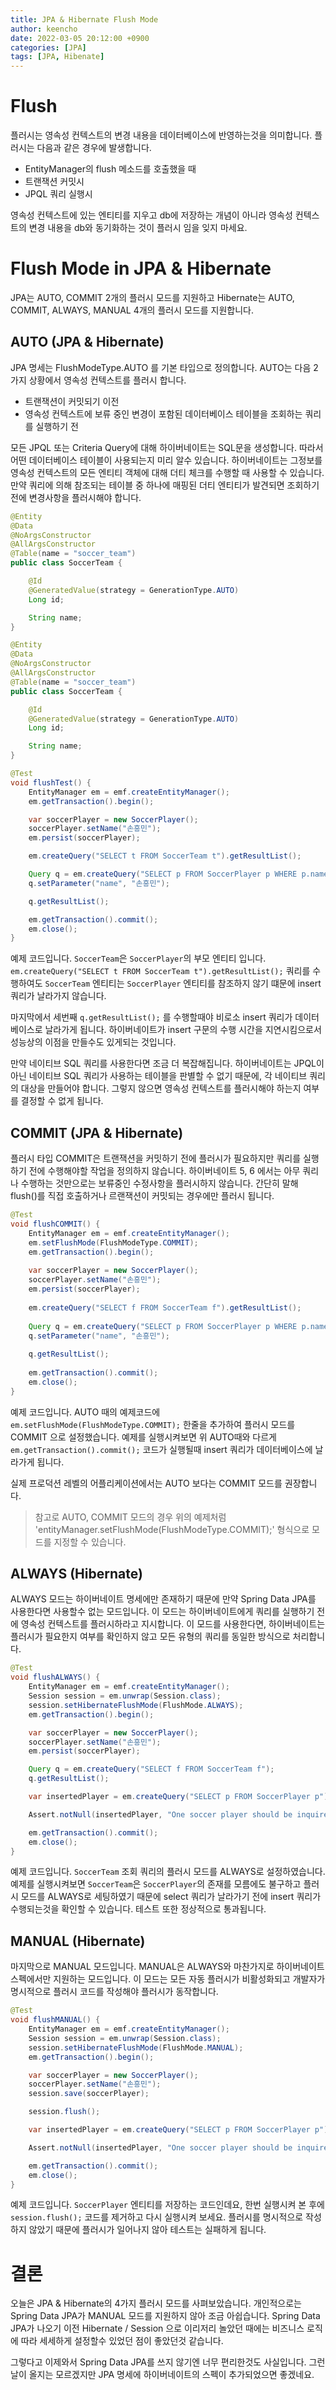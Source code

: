 ```yaml
---
title: JPA & Hibernate Flush Mode
author: keencho
date: 2022-03-05 20:12:00 +0900
categories: [JPA]
tags: [JPA, Hibenate]
---
```


# Flush
플러시는 영속성 컨텍스트의 변경 내용을 데이터베이스에 반영하는것을 의미합니다. 플러시는 다음과 같은 경우에 발생합니다.  

- EntityManager의 flush 메소드를 호출했을 때
- 트랜잭션 커밋시
- JPQL 쿼리 실행시  

영속성 컨텍스트에 있는 엔티티를 지우고 db에 저장하는 개념이 아니라 영속성 컨텍스트의 변경 내용을 db와 동기화하는 것이 플러시 임을 잊지 마세요.  

# Flush Mode in JPA & Hibernate  
JPA는 AUTO, COMMIT 2개의 플러시 모드를 지원하고 Hibernate는 AUTO, COMMIT, ALWAYS, MANUAL 4개의 플러시 모드를 지원합니다.  

## AUTO (JPA & Hibernate)    
JPA 명세는 FlushModeType.AUTO 를 기본 타입으로 정의합니다. AUTO는 다음 2가지 상황에서 영속성 컨텍스트를 플러시 합니다.  

- 트랜잭션이 커밋되기 이전  
- 영속성 컨텍스트에 보류 중인 변경이 포함된 데이터베이스 테이블을 조회하는 쿼리를 실행하기 전  

모든 JPQL 또는 Criteria Query에 대해 하이버네이트는 SQL문을 생성합니다. 따라서 어떤 데이터베이스 테이블이 사용되는지 미리 알수 있습니다. 하이버네이트는 그정보를 영속성 컨텍스트의 모든 엔티티 객체에 대해 더티 체크를 수행할 때 사용할 수 있습니다. 만약 쿼리에 의해 참조되는 테이블 중 하나에 매핑된 더티 엔티티가 발견되면 조회하기 전에 변경사항을 플러시해야 합니다.  

```java
@Entity
@Data
@NoArgsConstructor
@AllArgsConstructor
@Table(name = "soccer_team")
public class SoccerTeam {

    @Id
    @GeneratedValue(strategy = GenerationType.AUTO)
    Long id;

    String name;
}

@Entity
@Data
@NoArgsConstructor
@AllArgsConstructor
@Table(name = "soccer_team")
public class SoccerTeam {

    @Id
    @GeneratedValue(strategy = GenerationType.AUTO)
    Long id;

    String name;
}

@Test
void flushTest() {
    EntityManager em = emf.createEntityManager();
    em.getTransaction().begin();

    var soccerPlayer = new SoccerPlayer();
    soccerPlayer.setName("손흥민");
    em.persist(soccerPlayer);

    em.createQuery("SELECT t FROM SoccerTeam t").getResultList();

    Query q = em.createQuery("SELECT p FROM SoccerPlayer p WHERE p.name = :name");
    q.setParameter("name", "손흥민");

    q.getResultList();

    em.getTransaction().commit();
    em.close();
}
```  

예제 코드입니다. `SoccerTeam`은 `SoccerPlayer`의 부모 엔티티 입니다. `em.createQuery("SELECT t FROM SoccerTeam t").getResultList();` 쿼리를 수행하여도 `SoccerTeam` 엔티티는 `SoccerPlayer` 엔티티를 참조하지 않기 떄문에 insert 쿼리가 날라가지 않습니다.  

마지막에서 세번째 `q.getResultList();` 를 수행할때야 비로소 insert 쿼리가 데이터베이스로 날라가게 됩니다. 하이버네이트가 insert 구문의 수행 시간을 지연시킴으로서 성능상의 이점을 만들수도 있게되는 것입니다.  

만약 네이티브 SQL 쿼리를 사용한다면 조금 더 복잡해집니다. 하이버네이트는 JPQL이 아닌 네이티브 SQL 쿼리가 사용하는 테이블을 판별할 수 없기 때문에, 각 네이티브 쿼리의 대상을 만들어야 합니다. 그렇지 않으면 영속성 컨텍스트를 플러시해야 하는지 여부를 결정할 수 없게 됩니다.  

## COMMIT (JPA & Hibernate)   
플러시 타입 COMMIT은 트랜잭션을 커밋하기 전에 플러시가 필요하지만 쿼리를 실행하기 전에 수행해야할 작업을 정의하지 않습니다. 하이버네이트 5, 6 에서는 아무 쿼리나 수행하는 것만으로는 보류중인 수정사항을 플러시하지 않습니다. 간단히 말해 flush()를 직접 호출하거나 르랜잭션이 커밋되는 경우에만 플러시 됩니다.  

```java
@Test
void flushCOMMIT() {
    EntityManager em = emf.createEntityManager();
    em.setFlushMode(FlushModeType.COMMIT);
    em.getTransaction().begin();
    
    var soccerPlayer = new SoccerPlayer();
    soccerPlayer.setName("손흥민");
    em.persist(soccerPlayer);
    
    em.createQuery("SELECT f FROM SoccerTeam f").getResultList();
    
    Query q = em.createQuery("SELECT p FROM SoccerPlayer p WHERE p.name = :name");
    q.setParameter("name", "손흥민");
    
    q.getResultList();
    
    em.getTransaction().commit();
    em.close();
}
```  

예제 코드입니다. AUTO 때의 예제코드에 `em.setFlushMode(FlushModeType.COMMIT);` 한줄을 추가하여 플러시 모드를 COMMIT 으로 설정했습니다. 예제를 실행시켜보면 위 AUTO때와 다르게 `em.getTransaction().commit();` 코드가 실행될때 insert 쿼리가 데이터베이스에 날라가게 됩니다.  

실제 프로덕션 레벨의 어플리케이션에서는 AUTO 보다는 COMMIT 모드를 권장합니다.  

> 참고로 AUTO, COMMIT 모드의 경우 위의 예제처럼 'entityManager.setFlushMode(FlushModeType.COMMIT);' 형식으로 모드를 지정할 수 있습니다.

## ALWAYS (Hibernate)  
ALWAYS 모드는 하이버네이트 명세에만 존재하기 때문에 만약 Spring Data JPA를 사용한다면 사용할수 없는 모드입니다. 이 모드는 하이버네이트에게 쿼리를 실행하기 전에 영속성 컨텍스트를 플러시하라고 지시합니다. 이 모드를 사용한다면, 하이버네이트는 플러시가 필요한지 여부를 확인하지 않고 모든 유형의 쿼리를 동일한 방식으로 처리합니다.

```java
@Test
void flushALWAYS() {
    EntityManager em = emf.createEntityManager();
    Session session = em.unwrap(Session.class);
    session.setHibernateFlushMode(FlushMode.ALWAYS);
    em.getTransaction().begin();

    var soccerPlayer = new SoccerPlayer();
    soccerPlayer.setName("손흥민");
    em.persist(soccerPlayer);

    Query q = em.createQuery("SELECT f FROM SoccerTeam f");
    q.getResultList();

    var insertedPlayer = em.createQuery("SELECT p FROM SoccerPlayer p").getResultList().stream().findFirst().orElse(null);

    Assert.notNull(insertedPlayer, "One soccer player should be inquired.");

    em.getTransaction().commit();
    em.close();
}
```  

예제 코드입니다. `SoccerTeam` 조회 쿼리의 플러시 모드를 ALWAYS로 설정하였습니다. 예제를 실행시켜보면 `SoccerTeam`은 `SoccerPlayer`의 존재를 모름에도 불구하고 플러시 모드를 ALWAYS로 세팅하였기 때문에 select 쿼리가 날라가기 전에 insert 쿼리가 수행되는것을 확인할 수 있습니다. 테스트 또한 정상적으로 통과됩니다.  

## MANUAL (Hibernate)  
마지막으로 MANUAL 모드입니다. MANUAL은 ALWAYS와 마찬가지로 하이버네이트 스펙에서만 지원하는 모드입니다. 이 모드는 모든 자동 플러시가 비활성화되고 개발자가 명시적으로 플러시 코드를 작성해야 플러시가 동작합니다.  

```java
@Test
void flushMANUAL() {
    EntityManager em = emf.createEntityManager();
    Session session = em.unwrap(Session.class);
    session.setHibernateFlushMode(FlushMode.MANUAL);
    em.getTransaction().begin();

    var soccerPlayer = new SoccerPlayer();
    soccerPlayer.setName("손흥민");
    session.save(soccerPlayer);

    session.flush();

    var insertedPlayer = em.createQuery("SELECT p FROM SoccerPlayer p").getResultList().stream().findFirst().orElse(null);

    Assert.notNull(insertedPlayer, "One soccer player should be inquired.");

    em.getTransaction().commit();
    em.close();
}
```  

예제 코드입니다. `SoccerPlayer` 엔티티를 저장하는 코드인데요, 한번 실행시켜 본 후에  `session.flush();` 코드를 제거하고 다시 실행시켜 보세요. 플러시를 명시적으로 작성하지 않았기 때문에 플러시가 일어나지 않아 테스트는 실패하게 됩니다.  

# 결론  
오늘은 JPA & Hibernate의 4가지 플러시 모드를 사펴보았습니다. 개인적으로는 Spring Data JPA가 MANUAL 모드를 지원하지 않아 조금 아쉽습니다. Spring Data JPA가 나오기 이전 Hibernate / Session 으로 이리저리 놀았던 때에는 비즈니스 로직에 따라 세세하게 설정할수 있었던 점이 좋았던것 같습니다.  

그렇다고 이제와서 Spring Data JPA를 쓰지 않기엔 너무 편리한것도 사실입니다. 그런날이 올지는 모르겠지만 JPA 명세에 하이버네이트의 스펙이 추가되었으면 좋겠네요.





